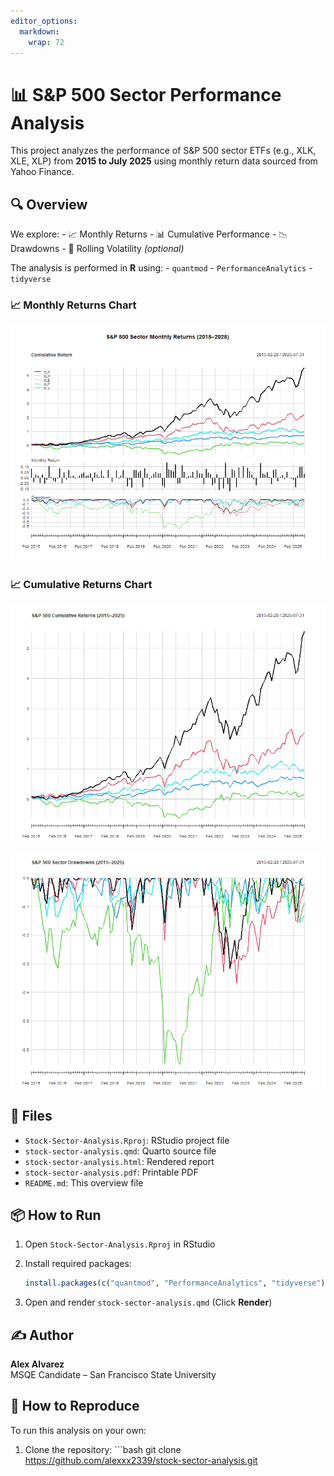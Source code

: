 ```yaml
---
editor_options: 
  markdown: 
    wrap: 72
---
```


# 📊 S&P 500 Sector Performance Analysis

This project analyzes the performance of S&P 500 sector ETFs (e.g., XLK,
XLE, XLP) from **2015 to July 2025** using monthly return data sourced
from Yahoo Finance.

## 🔍 Overview

We explore: - 📈 Monthly Returns - 📊 Cumulative Performance - 📉
Drawdowns - 🔁 Rolling Volatility *(optional)*

The analysis is performed in **R** using: - `quantmod` -
`PerformanceAnalytics` - `tidyverse`

### 📈 Monthly Returns Chart

![Monthly Returns Chart](figures/monthly_returns_chart.png)

### 📈 Cumulative Returns Chart

![Cumulative Returns Chart](figures/cumulative_returns_chart.png)

![Drawdown Chart](figures/drawdown_chart.png)

## 📂 Files

-   `Stock-Sector-Analysis.Rproj`: RStudio project file
-   `stock-sector-analysis.qmd`: Quarto source file
-   `stock-sector-analysis.html`: Rendered report
-   `stock-sector-analysis.pdf`: Printable PDF
-   `README.md`: This overview file

## 📦 How to Run

1.  Open `Stock-Sector-Analysis.Rproj` in RStudio

2.  Install required packages:

    ``` r
    install.packages(c("quantmod", "PerformanceAnalytics", "tidyverse"))
    ```

3.  Open and render `stock-sector-analysis.qmd` (Click **Render**)

## ✍️ Author

**Alex Alvarez**\
MSQE Candidate – San Francisco State University

## 🔁 How to Reproduce

To run this analysis on your own:

1.  Clone the repository: \`\`\`bash git clone
    <https://github.com/alexxx2339/stock-sector-analysis.git>

